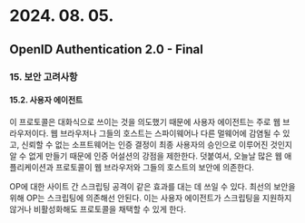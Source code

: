 # 2024. 08. 05.

## OpenID Authentication 2.0 - Final

### 15. 보안 고려사항

#### 15.2. 사용자 에이전트

이 프로토콜은 대화식으로 쓰이는 것을 의도했기 때문에 사용자 에이전트는 주로 웹 브라우저이다. 웹 브라우저나 그들의 호스트는 스파이웨어나 다른 멀웨어에 감염될 수 있고, 신뢰할 수 없는 소프트웨어는 인증 결정이 최종 사용자의 승인으로 이루어진 것인지 알 수 없게 만들기 때문에 인증 어설션의 강점을 제한한다. 덧붙여서, 오늘날 많은 웹 애플리케이션과 프로토콜이 웹 브라우저와 그들의 호스트의 보안에 의존한다.

OP에 대한 사이트 간 스크립팅 공격이 같은 효과를 대는 데 쓰일 수 있다. 최선의 보안을 위해 OP는 스크립팅에 의존해선 안된다. 이는 사용자 에이전트가 스크립팅을 지원하지 않거나 비활성화해도 프로토콜을 채택할 수 있게 한다.